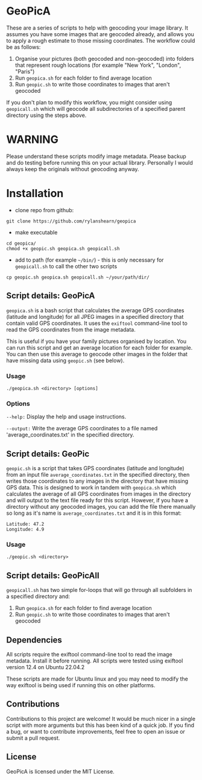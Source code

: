 # GeoPicA
These are a series of scripts to help with geocoding your image library. It assumes you have some images that are geocoded already, and allows you to apply a rough estimate to those missing coordinates. The workflow could be as follows:

1. Organise your pictures (both geocoded and non-geocoded) into folders that represent rough locations (for example "New York", "London", "Paris")
2. Run `geopica.sh` for each folder to find average location
3. Run `geopic.sh` to write those coordinates to images that aren't geocoded

If you don't plan to modify this workflow, you might consider using `geopicall.sh` which will geocode all subdirectories of a specified parent directory using the steps above.

# WARNING
Please understand these scripts modify image metadata. Please backup and do testing before running this on your actual library. Personally I would always keep the originals without geocoding anyway.

# Installation

- clone repo from github:
```
git clone https://github.com/rylanshearn/geopica
```
- make executable
```
cd geopica/
chmod +x geopic.sh geopica.sh geopicall.sh
```
- add to path (for example `~/bin/`) - this is only necessary for `geopicall.sh` to call the other two scripts
```
cp geopic.sh geopica.sh geopicall.sh ~/your/path/dir/
```

## Script details: GeoPicA

`geopica.sh` is a bash script that calculates the average GPS coordinates (latitude and longitude) for all JPEG images in a specified directory that contain valid GPS coordinates. It uses the `exiftool` command-line tool to read the GPS coordinates from the image metadata.

This is useful if you have your family pictures organised by location. You can run this script and get an average location for each folder for example. You can then use this average to geocode other images in the folder that have missing data using `geopic.sh` (see below).

### Usage

```
./geopica.sh <directory> [options]
```

### Options
`--help:` Display the help and usage instructions.

`--output:` Write the average GPS coordinates to a file named 'average_coordinates.txt' in the specified directory.

## Script details: GeoPic
`geopic.sh` is a script that takes GPS coordinates (latitude and longitude) from an input file `average_coordinates.txt` in the specified directory, then writes those coordinates to any images in the directory that have missing GPS data. This is designed to work in tandem with `geopica.sh` which calculates the average of all GPS coordinates from images in the directory and will output to the text file ready for this script. However, if you have a directory without any geocoded images, you can add the file there manually so long as it's name is `average_coordinates.txt` and it is in this format:

```
Latitude: 47.2
Longitude: 4.9
```

### Usage

```
./geopic.sh <directory>
```

## Script details: GeoPicAll
`geopicall.sh` has two simple for-loops that will go through all subfolders in a specified directory and:
1. Run `geopica.sh` for each folder to find average location
2. Run `geopic.sh` to write those coordinates to images that aren't geocoded

## Dependencies
All scripts require the exiftool command-line tool to read the image metadata. Install it before running. All scripts were tested using exiftool version 12.4 on Ubuntu 22.04.2

These scripts are made for Ubuntu linux and you may need to modify the way exiftool is being used if running this on other platforms.

## Contributions
Contributions to this project are welcome! It would be much nicer in a single script with more arguments but this has been kind of a quick job. If you find a bug, or want to contribute improvements, feel free to open an issue or submit a pull request.

## License
GeoPicA is licensed under the MIT License.

